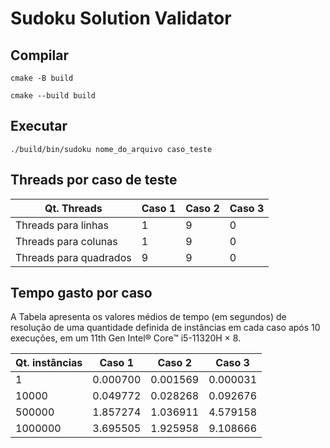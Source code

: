 # Sudoku Solution Validator
## Compilar

`cmake -B build`


`cmake --build build`

## Executar

`./build/bin/sudoku nome_do_arquivo caso_teste`

## Threads por caso de teste

| Qt. Threads            | Caso 1               | Caso 2            | Caso 3               | 
|------------------------|----------------------|-------------------|----------------------|
| Threads para linhas    |           1          |         9         |          0           |
| Threads para colunas   |           1          |         9         |          0           | 
| Threads para quadrados |           9          |         9         |          0           |

## Tempo gasto por caso

A Tabela apresenta os valores médios de tempo (em segundos) de resolução de uma quantidade definida de instâncias em cada caso após 10 execuções, em um 11th Gen Intel® Core™ i5-11320H × 8.

| Qt. instâncias   |        Caso 1        |      Caso 2       |       Caso 3         | 
|------------------|----------------------|-------------------|----------------------|
| 1                |       0.000700       |     0.001569      |      0.000031        |
| 10000            |       0.049772       |     0.028268      |      0.092676        |
| 500000           |       1.857274       |     1.036911      |      4.579158        | 
| 1000000          |       3.695505       |     1.925958      |      9.108666        |


